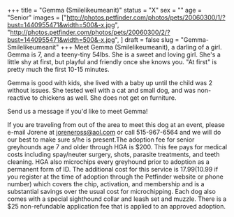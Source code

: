 +++
title = "Gemma (Smilelikeumeanit)"
status = "X"
sex = ""
age = "Senior"
images = ["http://photos.petfinder.com/photos/pets/20060300/1/?bust=1440955471&width=500&-x.jpg",
"http://photos.petfinder.com/photos/pets/20060300/2/?bust=1440955471&width=500&-x.jpg",
]
draft = false
slug = "Gemma-Smilelikeumeanit"
+++
Meet Gemma (Smilelikeumeanit), a darling of a girl. Gemma is 7, and a teeny-tiny 54lbs. She is a sweet and loving girl. She's a little shy at first, but playful and friendly once she knows you. "At first" is pretty much the first 10-15 minutes.

Gemma is good with kids, she lived with a baby up until the child was 2 without issues. She tested well with a cat and small dog, and was non-reactive to chickens as well. She does not get on furniture.

Send us a message if you'd like to meet Gemma!

If you are traveling from out of the area to meet this dog at an event, please e-mail Jorene at joreneross@aol.com or call 515-967-6564 and we will do our best to make sure s/he is present.The adoption fee for senior greyhounds age 7 and older  through HGA is $200. This fee pays for medical costs including spay/neuter surgery, shots, parasite treatments, and teeth cleaning. HGA also microchips every greyhound prior to adoption as a permanent form of ID. The additional cost for this service is $17.99 ($10.99 if you register at the time of adoption through the Petfinder website or phone number) which covers the chip, activation, and membership and is a substantial savings over the usual cost for microchipping. Each dog also comes with a special sighthound collar and leash set and muzzle. There is a $25 non-refundable application fee that is applied to an approved adoption.
